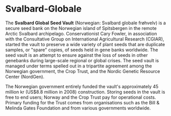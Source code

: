 # Svalbard-Globale

The **Svalbard Global Seed Vault** (Norwegian: Svalbard globale frøhvelv) is a secure seed bank on the Norwegian island of Spitsbergen in the remote Arctic Svalbard archipelago. Conservationist Cary Fowler, in association with the Consultative Group on International Agricultural Research (CGIAR), started the vault to preserve a wide variety of plant seeds that are duplicate samples, or "spare" copies, of seeds held in gene banks worldwide. The seed vault is an attempt to ensure against the loss of seeds in other genebanks during large-scale regional or global crises. The seed vault is managed under terms spelled out in a tripartite agreement among the Norwegian government, the Crop Trust, and the Nordic Genetic Resource Center (NordGen).


The Norwegian government entirely funded the vault's approximately 45 million kr (US$8.8 million in 2008) construction. Storing seeds in the vault is free to end users; Norway and the Crop Trust pay for operational costs. Primary funding for the Trust comes from organisations such as the Bill & Melinda Gates Foundation and from various governments worldwide.
